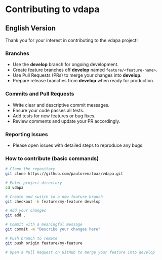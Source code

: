 # Contributing to vdapa

## English Version

Thank you for your interest in contributing to the vdapa project!

### Branches

- Use the **develop** branch for ongoing development.
- Create feature branches off **develop** named `feature/<feature-name>`.
- Use Pull Requests (PRs) to merge your changes into **develop**.
- Prepare release branches from **develop** when ready for production.

### Commits and Pull Requests

- Write clear and descriptive commit messages.
- Ensure your code passes all tests.
- Add tests for new features or bug fixes.
- Review comments and update your PR accordingly.

### Reporting Issues

- Please open issues with detailed steps to reproduce any bugs.

### How to contribute (basic commands)

```bash
# Clone the repository
git clone https://github.com/paulorenatoaz/vdapa.git

# Enter project directory
cd vdapa

# Create and switch to a new feature branch
git checkout -b feature/my-feature develop

# Add your changes
git add .

# Commit with a meaningful message
git commit -m "Describe your changes here"

# Push branch to remote
git push origin feature/my-feature

# Open a Pull Request on GitHub to merge your feature into develop
